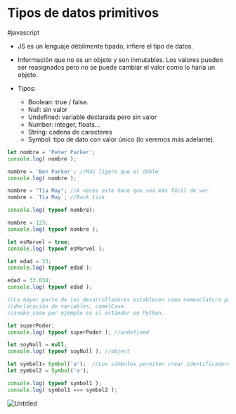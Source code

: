 # Tipos de datos primitivos
#javascript
- JS es un lenguaje débilmente tipado, infiere el tipo de datos.
- Información que no es un objeto y son inmutables. Los valores pueden ser reasignados pero no se puede cambiar el valor como lo haría un objeto.

- Tipos:
    - Boolean: true / false.
    - Null: sin valor
    - Undefined: variable declarada pero sin valor
    - Number: integer, floats…
    - String: cadena de caracteres
    - Symbol: tipo de dato con valor único (lo veremos más adelante).
    

```jsx
let nombre = 'Peter Parker';
console.log( nombre );

nombre = 'Ben Parker'; //Más ligero que el doble
console.log( nombre );

nombre = "Tía May"; //A veces este hace que sea más fácil de ver
nombre = `Tía May`; //Back tick

console.log( typeof nombre);

nombre = 123;
console.log( typeof nombre );

let esMarvel = true;
console.log( typeof esMarvel );

let edad = 33;
console.log( typeof edad );

edad = 33.034;
console.log( typeof edad );

//La mayor parte de los desarrolladores establecen como nomenclatura para la 
//declaración de variables, camelCase.
//snake_case por ejemplo es el estándar en Python.

let superPoder;
console.log( typeof superPoder ); //undefined

let soyNull = null;
console.log( typeof soyNull ); //object

let symbol1= Symbol('a');  //Los símbolos permiten crear identificadores únicos 
let symbol2 = Symbol('a'); 

console.log( typeof symbol1 );
console.log( symbol1 === symbol2 );
```

![Untitled](00%20🌎%20DWEC%202022-2023/00%20UD2%20Fundamentos%20de%20JS%20Tipos%20primitivos%20Arrays/Anexos/Tipos%20de%20datos%20primitivos/Untitled.png)